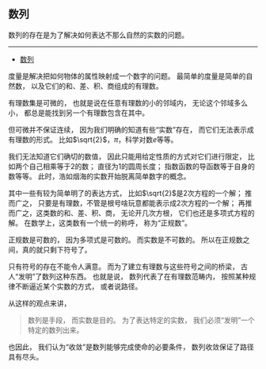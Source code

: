 ## 数列

数列的存在是为了解决如何表达不那么自然的实数的问题。

---

- [数列](#数列)

度量是解决把如何物体的属性映射成一个数字的问题。
最简单的度量是简单的自然数，
以及它们的和、差、积、商组成的有理数。

有理数集是可微的，
也就是说在任意有理数的小的邻域内，
无论这个邻域多么小，
都总是能找到另一个有理数包含在其中。

但可微并不保证连续，
因为我们明确的知道有些“实数”存在，
而它们无法表示成有理数的形式。
比如$\sqrt{2}$，$\pi$，科学对数$e$等等。

我们无法知道它们确切的数值，
因此只能用给定性质的方式对它们进行限定，
比如两个自己相乘等于2的数；
直径为1的圆周长度；
指数函数的导函数等于自身的数等等。
此时，浩如烟海的实数开始脱离简单数字的概念。

其中一些有较为简单明了的表达方式，
比如$\sqrt{2}$是2次方程的一个解；
推而广之，
只要是有理数，不管是根号啥玩意都能表示成2次方程的一个解；
再推而广之，这类数的和、差、积、商，
无论开几次方根，
它们也还是多项式方程的解。
在数学上，这类数有一个统一的称呼，
称为“正规数”。

正规数是可数的，
因为多项式是可数的。
而实数是不可数的。
所以在正规数之间，真的就只剩下符号了。

只有符号的存在不能令人满意。
而为了建立有理数与这些符号之间的桥梁，
古人“发明”了数列这种东西。
也就是说，
数列代表了在有理数范畴内，
按照某种规律不断逼近某个实数的方式，
或者说路径。

从这样的观点来讲，

> 数列是手段，
> 而实数是目的。
> 为了表达特定的实数，
> 我们必须“发明”一个特定的数列出来。

也因此，
我们认为“收敛”是数列能够完成使命的必要条件，
数列收敛保证了路径具有尽头。